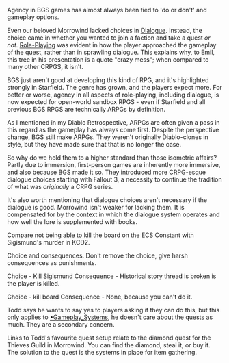 Agency in BGS games has almost always been tied to 'do or don't' and gameplay options. 

Even our beloved Morrowind lacked choices in [Dialogue](Writing/Dialogue.md). Instead, the choice came in whether you wanted to join a faction and take a quest *or not*. [Role-Playing](Gameplay%20Systems/Role-Playing.md) was evident in how the player approached the gameplay of the quest, rather than in sprawling dialogue. This explains why, to Emil, this tree in his presentation is a quote "crazy mess"; when compared to many other CRPGS, it isn't. 

BGS just aren't good at developing this kind of RPG, and it's highlighted strongly in Starfield. The genre has grown, and the players expect more. For better or worse, agency in all aspects of role-playing, including dialogue, is now expected for open-world sandbox RPGS - even if Starfield and all previous BGS RPGS are technically ARPGs by definition. 

As I mentioned in my Diablo Retrospective, ARPGs are often given a pass in this regard as the gameplay has always come first. Despite the perspective change, BGS still make ARPGs. They weren't originally Diablo-clones in style, but they have made sure that that is no longer the case. 

So why do we hold them to a higher standard than those isometric affairs? Partly due to immersion, first-person games are inherently more immersive, and also because BGS made it so. They introduced more CRPG-esque dialogue choices starting with Fallout 3, a necessity to continue the tradition of what was *originally* a CRPG series. 

It's also worth mentioning that dialogue choices aren't necessary if the dialogue is good. Morrowind isn't weaker for lacking them. It is compensated for by the context in which the dialogue system operates and how well the lore is supplemented with books.

Compare not being able to kill the board on the ECS Constant with Sigismund's murder in KCD2.

Choice and consequences. Don't remove the choice, give harsh consequences as punishments.

Choice - Kill Sigismund
Consequence - Historical story thread is broken is the player is killed.

Choice - kill board
Consequence - None, because you can't do it.

Todd says he wants to say yes to players asking if they can do this, but this only applies to [•Gameplay_Systems](Gameplay%20Systems/•Gameplay_Systems.md), he doesn't care about the quests as much. They are a secondary concern.

Links to Todd's favourite quest setup relate to the diamond quest for the Thieves Guild in Morrowind. You can find the diamond, steal it, or buy it. The solution to the quest is the systems in place for item gathering.